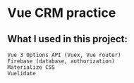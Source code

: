 # Vue CRM practice

## What I used in this project: 
```
Vue 3 Options API (Vuex, Vue router)
Firebase (database, authorization)
Materialize CSS
Vuelidate
```
